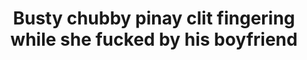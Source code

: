 ---
layout: post
title: Busty chubby pinay clit fingering while she fucked by his boyfriend
duration: '02:35'
view: 400
rate: 2
video: 'https://flashservice.xvideos.com/embedframe/19443869'
category: 
 - amateur
 - curvy
 - masterbate
 - pinay
 - quickie
 - student
 - wife
tags: 
 - pinay-sex
priority: 0.9
changefreq: daily
---